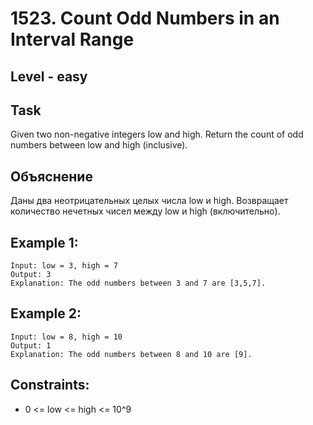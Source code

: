 # 1523. Count Odd Numbers in an Interval Range


## Level - easy


## Task
Given two non-negative integers low and high. Return the count of odd numbers between low and high (inclusive).


## Объяснение
Даны два неотрицательных целых числа low и high. Возвращает количество нечетных чисел между low и high (включительно).


## Example 1:
```
Input: low = 3, high = 7
Output: 3
Explanation: The odd numbers between 3 and 7 are [3,5,7].
```

## Example 2:
```
Input: low = 8, high = 10
Output: 1
Explanation: The odd numbers between 8 and 10 are [9].
```

## Constraints:
- 0 <= low <= high <= 10^9